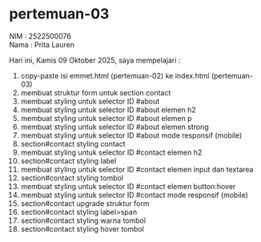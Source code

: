 # pertemuan-03

NIM : 2522500076<br>
Nama : Prita Lauren<br>

Hari ini, Kamis 09 Oktober 2025, saya mempelajari :
<ol> 
    <li>copy-paste isi emmet.html (pertemuan-02) ke index.html (pertemuan-03)</li>
    <li>membuat struktur form untuk section contact</li>
    <li>membuat styling untuk selector ID #about</li>
    <li>membuat styling untuk selector ID #about elemen h2</li>
    <li>membuat styling untuk selector ID #about elemen p</li>
    <li>membuat styling untuk selector ID #about elemen strong</li>
    <li>membuat styling untuk selector ID #about mode responsif (mobile)</li>
     <li>section#contact styling contact</li>
     <li>membuat styling untuk selector ID #contact elemen h2</li>
     <li>section#contact styling label</li>
     <li>membuat styling untuk selector ID #contact elemen input dan textarea</li>
     <li>section#contact styling tombol</li>
     <li>membuat styling untuk selector ID #contact elemen button:hover</li>
     <li>membuat styling untuk selector ID #contact mode responsif (mobile)</li>
     <li>section#contact upgrade struktur form</li>
     <li>section#contact styling label>span</li>
     <li>section#contact styling warna tombol</li>
     <li>section#contact styling hover tombol</li>
</ol>